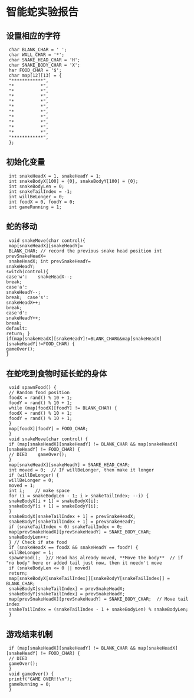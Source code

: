 # 智能蛇实验报告
   ## 设置相应的字符
     char BLANK_CHAR = ' ';
     char WALL_CHAR = '*';
     char SNAKE_HEAD_CHAR = 'H';
     char SNAKE_BODY_CHAR = 'X';
     har FOOD_CHAR = '$';
     char map[12][13] = {
     "************",
     "*          *", 
     "*          *",
     "*          *", 
     "*          *",  
     "*          *", 
     "*          *", 
     "*          *",  
     "*          *",  
     "*          *",  
     "*          *",  
     "************",
     };
 ## 初始化变量
     int snakeHeadX = 1, snakeHeadY = 1;
     int snakeBodyX[100] = {0}, snakeBodyY[100] = {0};
     int snakeBodyLen = 0;
     int snakeTailIndex = -1;
     int willBeLonger = 0;
     int foodX = 0, foodY = 0;
     int gameRunning = 1;
## 蛇的移动
     void snakeMove(char control){
     map[snakeHeadX][snakeHeadY]=
     BLANK_CHAR; // record the previous snake head position int prevSnakeHeadX=
     snakeHeadX; int prevSnakeHeadY=
    snakeHeadY; 
    switch(control){ 
    case'w':    snakeHeadX--;   
    break;  
    case'a':   
    snakeHeadY--;   
    break;  case's':   
    snakeHeadX++;  
    break; 
    case'd':    
    snakeHeadY++; 
    break;  
    default:   
    return; } 
    if(map[snakeHeadX][snakeHeadY]!=BLANK_CHAR&&map[snakeHeadX][snakeHeadY]!=FOOD_CHAR) {
    gameOver();
    }
## 在蛇吃到食物时延长蛇的身体
     void spawnFood() { 
     // Random food position 
     foodX = rand() % 10 + 1;  
     foodY = rand() % 10 + 1;  
     while (map[foodX][foodY] != BLANK_CHAR) {   
     foodX = rand() % 10 + 1;    
     foodY = rand() % 10 + 1; 
     } 
     map[foodX][foodY] = FOOD_CHAR;
     }
     void snakeMove(char control) {  
     if (map[snakeHeadX][snakeHeadY] != BLANK_CHAR && map[snakeHeadX][snakeHeadY] != FOOD_CHAR) {  
     // DIED    gameOver();  
     }
     map[snakeHeadX][snakeHeadY] = SNAKE_HEAD_CHAR; 
     int moved = 0;  // If willBeLonger, then make it longer 
     if (willBeLonger) {    
     willBeLonger = 0;    
     moved = 1;    
     int i;    // make space   
     for (i = snakeBodyLen - 1; i > snakeTailIndex; --i) {     
     snakeBodyX[i + 1] = snakeBodyX[i];     
     snakeBodyY[i + 1] = snakeBodyY[i];   
     }   
     snakeBodyX[snakeTailIndex + 1] = prevSnakeHeadX;  
     snakeBodyY[snakeTailIndex + 1] = prevSnakeHeadY;  
     if (snakeTailIndex < 0) snakeTailIndex = 0; 
     map[prevSnakeHeadX][prevSnakeHeadY] = SNAKE_BODY_CHAR;   
     snakeBodyLen++; 
     } // Check if ate food 
     if (snakeHeadX == foodX && snakeHeadY == foodY) {    
     willBeLonger = 1;   
     spawnFood();  }// Head has already moved, **Move the body**  // if "no body" here or added tail just now, then it needn't move
     if (snakeBodyLen <= 0 || moved) 
     return; 
     map[snakeBodyX[snakeTailIndex]][snakeBodyY[snakeTailIndex]] = BLANK_CHAR;  
     snakeBodyX[snakeTailIndex] = prevSnakeHeadX; 
     snakeBodyY[snakeTailIndex] = prevSnakeHeadY; 
     map[prevSnakeHeadX][prevSnakeHeadY] = SNAKE_BODY_CHAR;  // Move tail index  
     snakeTailIndex = (snakeTailIndex - 1 + snakeBodyLen) % snakeBodyLen;
     }
## 游戏结束机制
     if (map[snakeHeadX][snakeHeadY] != BLANK_CHAR && map[snakeHeadX][snakeHeadY] != FOOD_CHAR) {
     // DIED
     gameOver();
     }
     void gameOver() {
     printf("GAME OVER!!\n");
     gameRunning = 0;
     }
     
     
     
     
     
     
     
     
     
     
     
     
     
     
     
     
     
     
     
     
     
     
     
